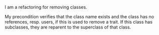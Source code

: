 I am a refactoring for removing classes. 

My precondition verifies that the class name exists and the class has no references, resp. users, if this is used to remove a trait.
If this class has subclasses, they are reparent to the superclass of that class.